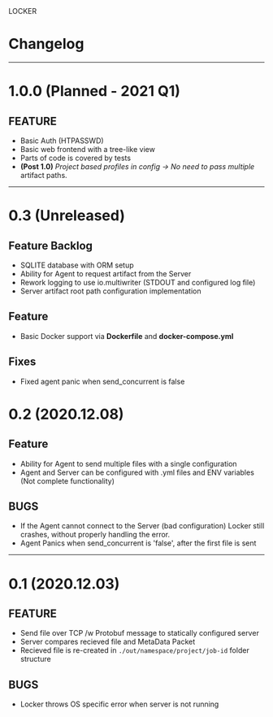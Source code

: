 <div class="button-locker">LOCKER</div> 

# Changelog


---
# 1.0.0 (Planned - 2021 Q1)
## FEATURE

- Basic Auth (HTPASSWD)
- Basic web frontend with a tree-like view
- Parts of code is covered by tests
- **(Post 1.0)** *Project based profiles in config -> No need to pass multiple* artifact paths.
---
# 0.3 (Unreleased)
## Feature Backlog
- SQLITE database with ORM setup
- Ability for Agent to request artifact from the Server
- Rework logging to use io.multiwriter (STDOUT and configured log file)
- Server artifact root path configuration implementation

## Feature
- Basic Docker support via **Dockerfile** and **docker-compose.yml**

## Fixes
- Fixed agent panic when send_concurrent is false

# 0.2 (2020.12.08)
## Feature
- Ability for Agent to send multiple files with a single configuration
- Agent and Server can be configured with .yml files and ENV variables (Not complete functionality)

## BUGS
- If the Agent cannot connect to the Server (bad configuration) Locker still crashes, without properly handling the error.
- Agent Panics when send_concurrent is 'false', after the first file is sent
---
# 0.1 (2020.12.03)
## FEATURE 

- Send file over TCP /w Protobuf message to statically configured server
- Server compares recieved file and MetaData Packet
- Recieved file is re-created in `./out/namespace/project/job-id` folder structure

## BUGS

- Locker throws OS specific error when server is not running

